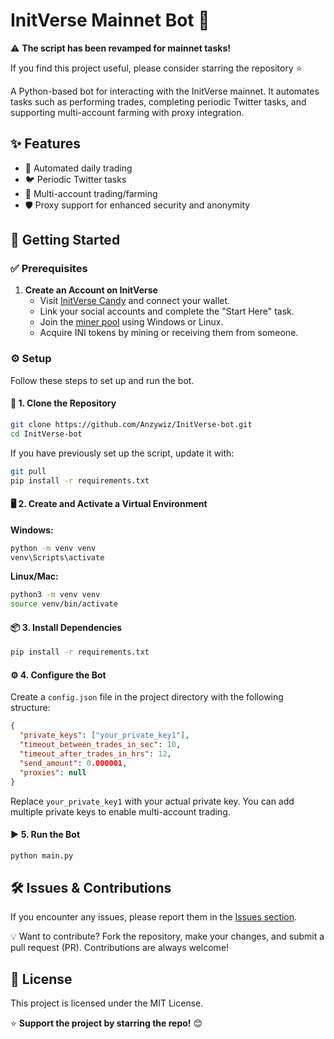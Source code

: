 # InitVerse Mainnet Bot 🚀

⚠️ **The script has been revamped for mainnet tasks!**

If you find this project useful, please consider starring the repository ⭐️

A Python-based bot for interacting with the InitVerse mainnet. It automates tasks such as performing trades, completing periodic Twitter tasks, and supporting multi-account farming with proxy integration.

## ✨ Features

- 🤖 Automated daily trading
- 🐦 Periodic Twitter tasks
- 🔄 Multi-account trading/farming
- 🛡️ Proxy support for enhanced security and anonymity

## 🔰 Getting Started

### ✅ Prerequisites

1. **Create an Account on InitVerse**  
   - Visit [InitVerse Candy](https://candy.inichain.com/) and connect your wallet.
   - Link your social accounts and complete the "Start Here" task.
   - Join the [miner pool](https://inichain.gitbook.io/initverseinichain/inichain/mining-mainnet) using Windows or Linux.
   - Acquire INI tokens by mining or receiving them from someone.

### ⚙️ Setup

Follow these steps to set up and run the bot.

#### 📂 1. Clone the Repository
```bash
git clone https://github.com/Anzywiz/InitVerse-bot.git
cd InitVerse-bot
```

If you have previously set up the script, update it with:
```bash
git pull
pip install -r requirements.txt
```

#### 🖥️ 2. Create and Activate a Virtual Environment

**Windows:**  
```bash
python -m venv venv
venv\Scripts\activate
```

**Linux/Mac:**  
```bash
python3 -m venv venv
source venv/bin/activate
```

#### 📦 3. Install Dependencies
```bash
pip install -r requirements.txt
```

#### ⚙️ 4. Configure the Bot
Create a `config.json` file in the project directory with the following structure:
```json
{
  "private_keys": ["your_private_key1"],
  "timeout_between_trades_in_sec": 10,
  "timeout_after_trades_in_hrs": 12,
  "send_amount": 0.000001,
  "proxies": null
}
```
Replace `your_private_key1` with your actual private key. You can add multiple private keys to enable multi-account trading.

#### ▶️ 5. Run the Bot
```bash
python main.py
```

## 🛠️ Issues & Contributions

If you encounter any issues, please report them in the [Issues section](https://github.com/Anzywiz/InitVerse-bot/issues).

💡 Want to contribute? Fork the repository, make your changes, and submit a pull request (PR). Contributions are always welcome!

## 📜 License

This project is licensed under the MIT License.

⭐ **Support the project by starring the repo!** 😊

